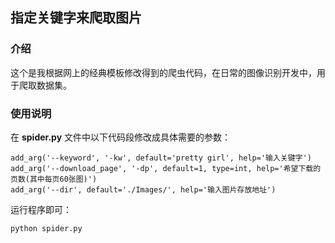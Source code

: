 指定关键字来爬取图片
---

### 介绍

这个是我根据网上的经典模板修改得到的爬虫代码，在日常的图像识别开发中，用于爬取数据集。


### 使用说明

在 **spider.py** 文件中以下代码段修改成具体需要的参数：

	add_arg('--keyword', '-kw', default='pretty girl', help='输入关键字')
	add_arg('--download_page', '-dp', default=1, type=int, help='希望下载的页数(其中每页60张图)')
	add_arg('--dir', default='./Images/', help='输入图片存放地址')


运行程序即可：

	python spider.py


